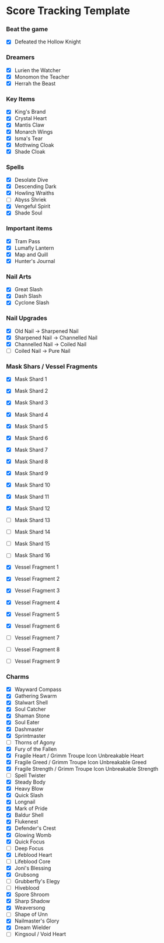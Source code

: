 # Score Tracking Template

### Beat the game

- [x] Defeated the Hollow Knight

### Dreamers

- [x] Lurien the Watcher
- [x] Monomon the Teacher
- [x] Herrah the Beast

### Key Items

- [x] King's Brand
- [x] Crystal Heart
- [x] Mantis Claw
- [x] Monarch Wings
- [x] Isma's Tear
- [x] Mothwing Cloak
- [x] Shade Cloak

### Spells

- [x] Desolate Dive
- [x] Descending Dark
- [x] Howling Wraiths
- [ ] Abyss Shriek
- [x] Vengeful Spirit
- [x] Shade Soul

### Important items

- [x] Tram Pass
- [x] Lumafly Lantern
- [x] Map and Quill
- [x] Hunter's Journal

### Nail Arts

- [x] Great Slash
- [x] Dash Slash
- [x] Cyclone Slash

### Nail Upgrades

- [x] Old Nail -> Sharpened Nail
- [x] Sharpened Nail -> Channelled Nail
- [x] Channelled Nail -> Coiled Nail
- [ ] Coiled Nail -> Pure Nail

### Mask Shars / Vessel Fragments

- [x] Mask Shard 1
- [x] Mask Shard 2
- [x] Mask Shard 3
- [x] Mask Shard 4
- [x] Mask Shard 5
- [x] Mask Shard 6
- [x] Mask Shard 7
- [x] Mask Shard 8
- [x] Mask Shard 9
- [x] Mask Shard 10
- [x] Mask Shard 11
- [x] Mask Shard 12
- [ ] Mask Shard 13
- [ ] Mask Shard 14
- [ ] Mask Shard 15
- [ ] Mask Shard 16
- [x] Vessel Fragment 1
- [x] Vessel Fragment 2
- [x] Vessel Fragment 3
- [x] Vessel Fragment 4
- [x] Vessel Fragment 5
- [x] Vessel Fragment 6
- [ ] Vessel Fragment 7
- [ ] Vessel Fragment 8
- [ ] Vessel Fragment 9


### Charms

- [x] Wayward Compass
- [x] Gathering Swarm
- [x] Stalwart Shell
- [x] Soul Catcher
- [x] Shaman Stone
- [x] Soul Eater
- [x] Dashmaster
- [x] Sprintmaster
- [ ] Thorns of Agony
- [x] Fury of the Fallen
- [x] Fragile Heart / Grimm Troupe Icon Unbreakable Heart
- [x] Fragile Greed / Grimm Troupe Icon Unbreakable Greed
- [x] Fragile Strength / Grimm Troupe Icon Unbreakable Strength
- [ ] Spell Twister
- [x] Steady Body
- [x] Heavy Blow
- [x] Quick Slash
- [x] Longnail
- [x] Mark of Pride
- [x] Baldur Shell
- [x] Flukenest
- [x] Defender's Crest
- [x] Glowing Womb
- [x] Quick Focus
- [ ] Deep Focus
- [x] Lifeblood Heart
- [ ] Lifeblood Core
- [x] Joni's Blessing
- [x] Grubsong
- [ ] Grubberfly's Elegy
- [ ] Hiveblood
- [x] Spore Shroom
- [x] Sharp Shadow
- [x] Weaversong
- [ ] Shape of Unn
- [x] Nailmaster's Glory
- [x] Dream Wielder
- [ ] Kingsoul / Void Heart
